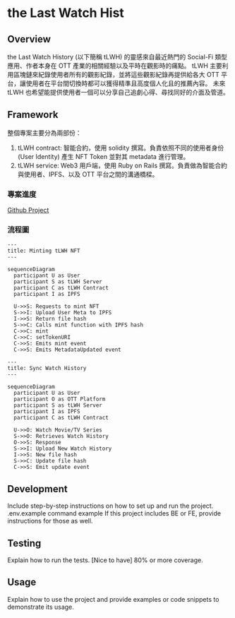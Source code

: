 # the Last Watch Hist

## Overview

the Last Watch History (以下簡稱 tLWH) 的靈感來自最近熱門的 Social-Fi 類型應用、作者本身在 OTT 產業的相關經驗以及平時在觀影時的痛點。
tLWH 主要利用區塊鏈來紀錄使用者所有的觀影紀錄，並將這些觀影紀錄再提供給各大 OTT 平台，讓使用者在平台間切換時都可以獲得精準且高度個人化且的推薦內容。
未來 tLWH 也希望能提供使用者一個可以分享自己追劇心得、尋找同好的介面及管道。

## Framework

整個專案主要分為兩部份：

1. tLWH contract: 智能合約，使用 solidity 撰寫。負責依照不同的使用者身份 (User Identity) 產生 NFT Token 並對其 metadata 進行管理。
2. tLWH service: Web3 用戶端，使用 Ruby on Rails 撰寫。負責做為智能合約與使用者、IPFS、以及 OTT 平台之間的溝通橋樑。

### 專案進度

[Github Project](https://github.com/users/absoluteyl/projects/1)

### 流程圖

```mermaid
---
title: Minting tLWH NFT
---

sequenceDiagram
  participant U as User
  participant S as tLWH Server
  participant C as tLWH Contract
  participant I as IPFS

  U->>S: Requests to mint NFT
  S->>I: Upload User Meta to IPFS
  I->>S: Return file hash
  S->>C: Calls mint function with IPFS hash
  C->>C: mint
  C->>C: setTokenURI
  C->>S: Emits mint event
  C->>S: Emits MetadataUpdated event
```

```mermaid
---
title: Sync Watch History
---

sequenceDiagram
  participant U as User
  participant O as OTT Platform
  participant S as tLWH Server
  participant I as IPFS
  participant C as tLWH Contract

  U->>O: Watch Movie/TV Series
  S->>O: Retrieves Watch History
  O->>S: Response
  S->>I: Upload New Watch History
  I->>S: New file hash
  S->>C: Update file hash
  C->>S: Emit update event

```

## Development

Include step-by-step instructions on how to set up and run the project.
.env.example
command example
If this project includes BE or FE, provide instructions for those as well.

## Testing

Explain how to run the tests.
[Nice to have] 80% or more coverage.

## Usage

Explain how to use the project and provide examples or code snippets to demonstrate its usage.

